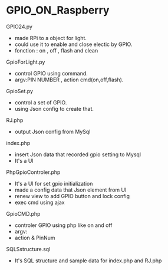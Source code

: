 # GPIO_ON_Raspberry
GPIO24.py	            
 - made RPi to a object for light.
 - could use it to enable and close electic by GPIO.
 - fonction : on , off , flash and clean

GpioForLight.py	
 - control GPIO using command.
 - argv:PIN NUMBER , action cmd(on,off,flash).

GpioSet.py	
 - control a set of GPIO.
 - using Json config to create that. 

RJ.php	
 - output Json config from MySql

index.php
 - insert Json data that recorded gpio setting to Mysql
 - It's a UI 

PhpGpioControler.php
 - It's a UI for set gpio initialization
 - made a config data that Json element from UI
 - renew view to add GPIO button and lock config
 - exec cmd using ajax 
 
GpioCMD.php
 - controler GPIO using php like on and off
 - argv:
 - action & PinNum
 
SQLSstructure.sql
 - It's SQL structure and sample data for index.php and RJ.php
